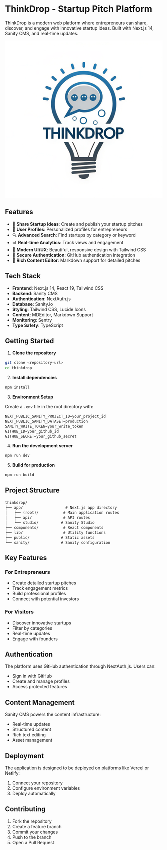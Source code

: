 # ThinkDrop - Startup Pitch Platform

ThinkDrop is a modern web platform where entrepreneurs can share, discover, and engage with innovative startup ideas. Built with Next.js 14, Sanity CMS, and real-time updates.

![ThinkDrop Platform](public/logo.png)

## Features

- 🚀 **Share Startup Ideas**: Create and publish your startup pitches
- 👥 **User Profiles**: Personalized profiles for entrepreneurs
- 🔍 **Advanced Search**: Find startups by category or keyword
- 📊 **Real-time Analytics**: Track views and engagement
- 🎨 **Modern UI/UX**: Beautiful, responsive design with Tailwind CSS
- 🔐 **Secure Authentication**: GitHub authentication integration
- 📝 **Rich Content Editor**: Markdown support for detailed pitches

## Tech Stack

- **Frontend**: Next.js 14, React 19, Tailwind CSS
- **Backend**: Sanity CMS
- **Authentication**: NextAuth.js
- **Database**: Sanity.io
- **Styling**: Tailwind CSS, Lucide Icons
- **Content**: MDEditor, Markdown Support
- **Monitoring**: Sentry
- **Type Safety**: TypeScript

## Getting Started

1. **Clone the repository**
```bash
git clone <repository-url>
cd thinkdrop
```

2. **Install dependencies**
```bash
npm install
```

3. **Environment Setup**

Create a `.env` file in the root directory with:
```env
NEXT_PUBLIC_SANITY_PROJECT_ID=your_project_id
NEXT_PUBLIC_SANITY_DATASET=production
SANITY_WRITE_TOKEN=your_write_token
GITHUB_ID=your_github_id
GITHUB_SECRET=your_github_secret
```

4. **Run the development server**
```bash
npm run dev
```

5. **Build for production**
```bash
npm run build
```

## Project Structure

```
thinkdrop/
├── app/                   # Next.js app directory
│   ├── (root)/           # Main application routes
│   ├── api/              # API routes
│   └── studio/          # Sanity Studio
├── components/           # React components
├── lib/                  # Utility functions
├── public/              # Static assets
└── sanity/              # Sanity configuration
```

## Key Features

### For Entrepreneurs
- Create detailed startup pitches
- Track engagement metrics
- Build professional profiles
- Connect with potential investors

### For Visitors
- Discover innovative startups
- Filter by categories
- Real-time updates
- Engage with founders

## Authentication

The platform uses GitHub authentication through NextAuth.js. Users can:
- Sign in with GitHub
- Create and manage profiles
- Access protected features

## Content Management

Sanity CMS powers the content infrastructure:
- Real-time updates
- Structured content
- Rich text editing
- Asset management

## Deployment

The application is designed to be deployed on platforms like Vercel or Netlify:

1. Connect your repository
2. Configure environment variables
3. Deploy automatically

## Contributing

1. Fork the repository
2. Create a feature branch
3. Commit your changes
4. Push to the branch
5. Open a Pull Request



